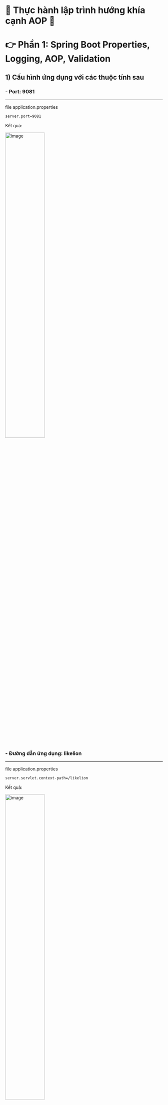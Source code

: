 # :star2: Thực hành lập trình hướng khía cạnh AOP :star2:


# :point_right: Phần 1: Spring Boot Properties, Logging, AOP, Validation

## 1) Cấu hình ứng dụng với các thuộc tính sau
### - Port: 9081

---

file application.properties
``` 
server.port=9081
```
Kết quả:

<img src="https://user-images.githubusercontent.com/72481546/221401317-3b75e38e-7bea-42fd-8aa2-9cd499426dbe.png" alt="image" width="50%" style="display:block;">


### - Đường dẫn ứng dụng: likelion
---

file application.properties
``` 
server.servlet.context-path=/likelion
```
Kết quả:

<img src="https://user-images.githubusercontent.com/72481546/221404776-e7a20f27-01ec-4bce-acb6-a30a4497405a.png" alt="image" width="50%" style="display:block; ">

### - Tạo một pattern logging: pattern có thể tự chọn

---

- Pattern logging: là một chuỗi định dạng được sử dụng để hiển thị các thông tin log trong các bản ghi log của ứng dụng. Một pattern logging thường bao gồm các định dạng như thời gian, thread, tên logger, mức độ log, nội dung log message và nhiều thông tin khác tùy thuộc vào nhu cầu logging của ứng dụng.

 Tạo "logging.pattern.console trong file application.properties để cấu hình định dạng log được hiển thị trên console:

- %d{yyyy-MM-dd HH:mm:ss.SSS} là định dạng của ngày giờ trong log, được định dạng theo kiểu năm-tháng-ngày giờ-phút-giây và mili giây.

- [%thread] là thông tin về thread, được hiển thị trong ngoặc vuông.

- %-5level là mức độ của log, được hiển thị với 5 ký tự, nếu mức độ của log dài hơn 5 ký tự, nó sẽ được hiển thị đầy đủ.

- %logger{35} là tên của logger, với độ dài tối đa là 35 ký tự.

- %msg%n là nội dung của log, được định dạng với ký tự gạch ngang và xuống dòng mới.

file application.properties
``` 
logging.pattern.console=%d{yyyy-MM-dd HH:mm:ss.SSS} [%thread] %-5level %logger{35} - %msg%n
```

Kết quả 

![image]()
<img src="https://user-images.githubusercontent.com/72481546/221406716-279c10d4-4532-4325-9624-535df2a19b14.png" alt="image" width="50%" style="display:block;">




### - Cài đặt level của logging là trace

```
logging.level.root=trace
```

---

## 2) Tạo 2 dto chứa các thuộc tính sau và sử dụng các annotation thực hiện validation

### **EmployeeDto bao gồm:**

### - **employeeld**
### - **name: không được rỗng, độ dài từ 10 đến 50 kí tự**
### - **birthDate**
### - **gender**
### - **email: không được rỗng và đúng với format gmail**

### **DepartmentDto gồm**

### - **departmentld**
### - **deptName: không được rỗng, độ dài từ 10 đến 50 kí tự**
### - **description: không được rỗng**
### - **List<employeeDto>: valid được các thuộc annotaion đã cài đặt trong employeeDto**

###  **Tạo api de test valid employeeDto**

### **Tạo api để test valid departmentDto. Lưu ý phải valid được các thuộc tính trong List<employeeDto>**

###  3) Tạo hai service tương ứng với hai dto tại (2). Mỗi service tạo một method tương ứng với dto

### EmployeeDto getEmployeeDto(EmployeeDto employeeDto): xử lí trả về dto là đối số truyền vào

### DepartmentDto getDepartmentDto(DepartmentDto departmentDto): xử lí trả về dto là đối số truyền vào

### Mỗi service tạo một Logger và logging đối số truyền vào khi gọi method Ứng dụng AOP để logging như sau:

### - Logging trước và sau khi gọi method getDepartmentDto: nội dụng logging tùy chọn
### - Logging sau khi gọi method getEmployeeDto không thành công: nội dung logging tùy chọn

# :point_right: Phần II: Exception, Filter, Interceptor

## 1) Sử dụng interceptor để logging
###  Tại hàm preHandle với message ”Pre Handle method is Calling”
###  Tại hàm postHandle với message “Post Handle method is Calling”
###  Tại hàm afterCompletion với message "Request and Response is completed"
###  Sử dụng interceptor để thực hiện thống kê thời gian xử lý của mỗi request. Gợi ý như sau:
###  + Tại preHandle thực hiện: request.setAttribute("startTime", startTime) với startTime là thời gian hiện tại 
###  + Tại postHandle lấy giá trị "startTime”, dùng thời gian hiện tại thực hiện phép trừ và logging
<img src ="https://user-images.githubusercontent.com/72481546/221402678-9af35a2a-8cd5-47f2-b6e4-27dac382b3f5.png" width ="50%"/>

## 2) Sử dụng filter để detect các loại browser

###  Nếu request từ các browser thì sẽ được vào controller
###  Nếu request từ Postman sẽ thực hiện như sau:
###  - Response về với status là 403, và message là "Bạn đang yêu cầu từ Postman!"
<img src ="https://user-images.githubusercontent.com/72481546/221402898-af1756fb-0ae1-4a80-a729-2e941350ae8c.png" width ="50%"/>



